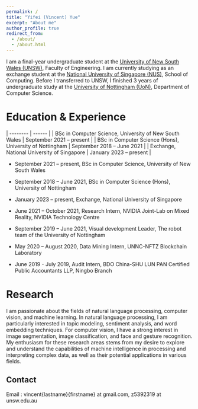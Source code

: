 ```yaml
---
permalink: /
title: "Yifei (Vincent) Yue"
excerpt: "About me"
author_profile: true
redirect_from:
  - /about/
  - /about.html
---
```


I am a final-year undergraduate student at the [University of New South Wales (UNSW)](https://www.unsw.edu.au/), Faculty of Engineering. I am currently studying as an exchange student at the [National University of Singapore (NUS)](https://www.nus.edu.sg/), School of Computing. Before I transferred to UNSW, I finished 3 years of undergraduate study at the [University of Nottingham (UoN)](https://www.nottingham.ac.uk/), Department of Computer Science.

Education & Experience
======

| --------         | ------ |
| BSc in Computer Science, University of New South Wales    | September 2021 – present   |
| BSc in Computer Science (Hons), University of Nottingham    | September 2018 – June 2021   |
| Exchange, National University of Singapore      | January 2023 – present   |

* September 2021 – present, BSc in Computer Science, University of New South Wales
* September 2018 – June 2021, BSc in Computer Science (Hons), University of Nottingham
* January 2023 – present, Exchange, National University of Singapore

* June 2021 – October 2021, Research Intern, NVIDIA Joint-Lab on Mixed Reality, NVIDIA Technology Centre
* September 2019 – June 2021, Visual development Leader, The robot team of the University of Nottingham
* May 2020 – August 2020, Data Mining Intern, UNNC-NFTZ Blockchain Laboratory
* June 2019 - July 2019, Audit Intern, BDO China-SHU LUN PAN Certified Public Accountants LLP, Ningbo Branch

Research
======

I am passionate about the fields of natural language processing, computer vision, and machine learning. In natural language processing, I am particularly interested in topic modeling, sentiment analysis, and word embedding techniques. For computer vision, I have a strong interest in image segmentation, image classification, and face and gesture recognition. My enthusiasm for these research areas stems from my desire to explore and understand the capabilities of machine intelligence in processing and interpreting complex data, as well as their potential applications in various fields.

Contact
------

Email : vincent{lastname}{firstname} at gmail.com, z5392319 at unsw.edu.au
